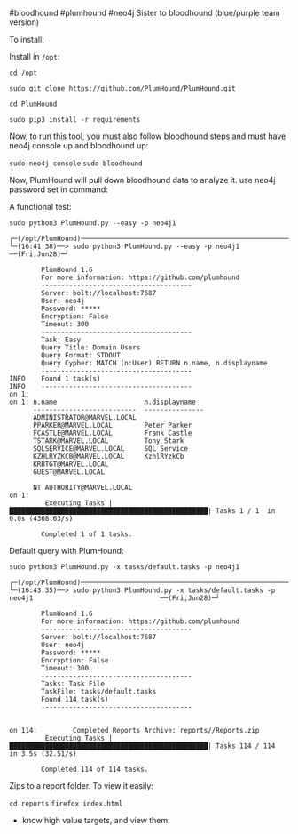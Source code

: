 #bloodhound #plumhound #neo4j
Sister to bloodhound (blue/purple team version)

To install:

Install in `/opt`:

`cd /opt`

`sudo git clone https://github.com/PlumHound/PlumHound.git`

`cd PlumHound`

`sudo pip3 install -r requirements`

Now, to run this tool, you must also follow bloodhound steps and must have neo4j console up and bloodhound up:

`sudo neo4j console`
`sudo bloodhound`

Now, PlumHound will pull down bloodhound data to analyze it. use neo4j password set in command:

A functional test:

`sudo python3 PlumHound.py --easy -p neo4j1`

```
┌─(/opt/PlumHound)────────────────────────────────────────────────────────────────────────────────────(kali@kali:pts/3)─┐
└─(16:41:38)──> sudo python3 PlumHound.py --easy -p neo4j1                                                ──(Fri,Jun28)─┘

        PlumHound 1.6
        For more information: https://github.com/plumhound
        --------------------------------------
        Server: bolt://localhost:7687
        User: neo4j
        Password: *****
        Encryption: False
        Timeout: 300
        --------------------------------------
        Task: Easy
        Query Title: Domain Users
        Query Format: STDOUT
        Query Cypher: MATCH (n:User) RETURN n.name, n.displayname
        --------------------------------------
INFO    Found 1 task(s)
INFO    --------------------------------------
on 1: 
on 1: n.name                      n.displayname
      --------------------------  ---------------
      ADMINISTRATOR@MARVEL.LOCAL
      PPARKER@MARVEL.LOCAL        Peter Parker
      FCASTLE@MARVEL.LOCAL        Frank Castle
      TSTARK@MARVEL.LOCAL         Tony Stark
      SQLSERVICE@MARVEL.LOCAL     SQL Service
      KZHLRYZKCB@MARVEL.LOCAL     KzhlRYzkCb
      KRBTGT@MARVEL.LOCAL
      GUEST@MARVEL.LOCAL
      
      NT AUTHORITY@MARVEL.LOCAL
on 1: 
         Executing Tasks |██████████████████████████████████████████████████| Tasks 1 / 1  in 0.0s (4368.63/s) 

        Completed 1 of 1 tasks.
```

Default query with PlumHound:

`sudo python3 PlumHound.py -x tasks/default.tasks -p neo4j1`

```
┌─(/opt/PlumHound)────────────────────────────────────────────────────────────────────────────────────(kali@kali:pts/3)─┐
└─(16:43:35)──> sudo python3 PlumHound.py -x tasks/default.tasks -p neo4j1                                ──(Fri,Jun28)─┘

        PlumHound 1.6
        For more information: https://github.com/plumhound
        --------------------------------------
        Server: bolt://localhost:7687
        User: neo4j
        Password: *****
        Encryption: False
        Timeout: 300
        --------------------------------------
        Tasks: Task File
        TaskFile: tasks/default.tasks
        Found 114 task(s)
        --------------------------------------


on 114:         Completed Reports Archive: reports//Reports.zip
         Executing Tasks |██████████████████████████████████████████████████| Tasks 114 / 114  in 3.5s (32.51/s) 

        Completed 114 of 114 tasks.

```

Zips to a report folder. To view it easily:

`cd reports`
`firefox index.html`


- know high value targets, and view them.